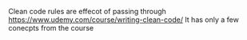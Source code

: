 Clean code rules are effecot of passing through https://www.udemy.com/course/writing-clean-code/  It has only a few conecpts from the course
